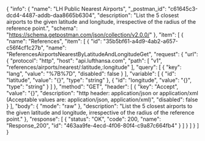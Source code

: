 {
  "info": {
    "name": "LH Public Nearest Airports",
    "_postman_id": "c61645c3-dcd4-4487-addb-daa8665b6304",
    "description": "List the 5 closest airports to the given latitude and longitude, irrespective of the radius of the reference point.",
    "schema": "https://schema.getpostman.com/json/collection/v2.0.0/"
  },
  "item": [
    {
      "name": "References",
      "item": [
        {
          "id": "35b5bf61-a4d9-4ab2-a657-c56f4cf1c27b",
          "name": "ReferencesAirportsNearestByLatitudeAndLongitudeGet",
          "request": {
            "url": {
              "protocol": "http",
              "host": "api.lufthansa.com",
              "path": [
                "v1",
                "references/airports/nearest/:latitude,:longitude"
              ],
              "query": [
                {
                  "key": "lang",
                  "value": "%7B%7D",
                  "disabled": false
                }
              ],
              "variable": [
                {
                  "id": "latitude",
                  "value": "{}",
                  "type": "string"
                },
                {
                  "id": "longitude",
                  "value": "{}",
                  "type": "string"
                }
              ]
            },
            "method": "GET",
            "header": [
              {
                "key": "Accept",
                "value": "{}",
                "description": "http header: application/json or application/xml (Acceptable values are: application/json, application/xml)",
                "disabled": false
              }
            ],
            "body": {
              "mode": "raw"
            },
            "description": "List the 5 closest airports to the given latitude and longitude, irrespective of the radius of the reference point."
          },
          "response": [
            {
              "status": "OK",
              "code": 200,
              "name": "Response_200",
              "id": "463aa9fe-4ecd-4f06-80f4-c9a87c664fb4"
            }
          ]
        }
      ]
    }
  ]
}